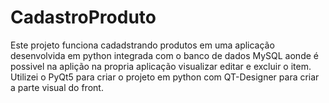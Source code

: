 # CadastroProduto

Este projeto funciona cadadstrando produtos em uma aplicação desenvolvida em python integrada com o banco de dados MySQL aonde é possivel na aplição na propria aplicação visualizar editar e excluir o item.
Utilizei o PyQt5 para criar o projeto em python com QT-Designer para criar a parte visual do front.
 
